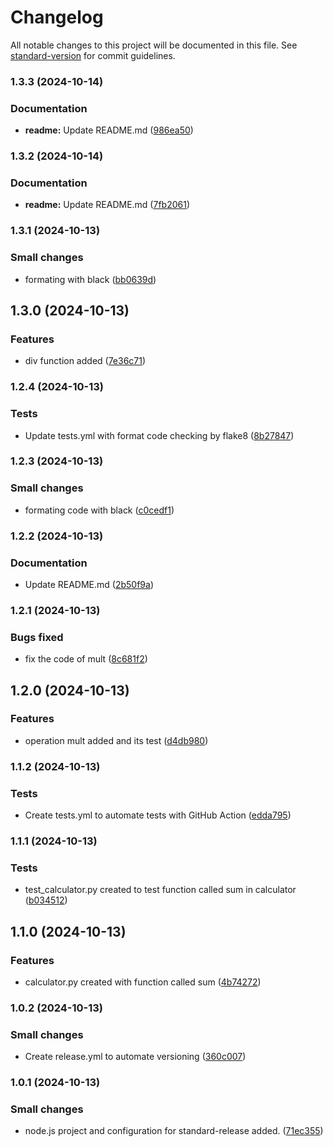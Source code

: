 # Changelog

All notable changes to this project will be documented in this file. See [standard-version](https://github.com/conventional-changelog/standard-version) for commit guidelines.

### 1.3.3 (2024-10-14)


### Documentation

* **readme:** Update README.md ([986ea50](https://github.com/jcaste05/versioning-workflow/commit/986ea50f346518ed8d23556c6f8ae5e77e8f6367))

### 1.3.2 (2024-10-14)


### Documentation

* **readme:** Update README.md ([7fb2061](https://github.com/jcaste05/versioning-workflow/commit/7fb206114730671a4d883becd87ff9f818eb06bc))

### 1.3.1 (2024-10-13)


### Small changes

* formating with black ([bb0639d](https://github.com/jcaste05/versioning-workflow/commit/bb0639db3edae73cb0b33e7cee7cfa4216f1abc5))

## 1.3.0 (2024-10-13)


### Features

* div function added ([7e36c71](https://github.com/jcaste05/versioning-workflow/commit/7e36c7143f0bc030bd922344d82ca5dc859b1ca5))

### 1.2.4 (2024-10-13)


### Tests

* Update tests.yml with format code checking by flake8 ([8b27847](https://github.com/jcaste05/versioning-workflow/commit/8b2784743de2ae45e2807a2ccb84b38e98b20032))

### 1.2.3 (2024-10-13)


### Small changes

* formating code with black ([c0cedf1](https://github.com/jcaste05/versioning-workflow/commit/c0cedf1ccfaa6942c8cd28ccbc29cf9adc467d5c))

### 1.2.2 (2024-10-13)


### Documentation

* Update README.md ([2b50f9a](https://github.com/jcaste05/versioning-workflow/commit/2b50f9ac3b27df86ab6d3b6a969a5e7addcbf7d5))

### 1.2.1 (2024-10-13)


### Bugs fixed

* fix the code of mult ([8c681f2](https://github.com/jcaste05/versioning-workflow/commit/8c681f23f29b4aa067929171cc634a5eb7ffc8e2))

## 1.2.0 (2024-10-13)


### Features

* operation mult added and its test ([d4db980](https://github.com/jcaste05/versioning-workflow/commit/d4db980b0e44911906796306fbadb5c1e2b9c128))

### 1.1.2 (2024-10-13)


### Tests

* Create tests.yml to automate tests with GitHub Action ([edda795](https://github.com/jcaste05/versioning-workflow/commit/edda795ac27ba053800f8efd7859f3d0ceb1d9cb))

### 1.1.1 (2024-10-13)


### Tests

* test_calculator.py created to test function called sum in calculator ([b034512](https://github.com/jcaste05/versioning-workflow/commit/b0345127a10a88e0f075704beb3981445fe3af4c))

## 1.1.0 (2024-10-13)


### Features

* calculator.py created with function called sum ([4b74272](https://github.com/jcaste05/versioning-workflow/commit/4b74272bb0f4bb980b661a223a0b0560561fdc55))

### 1.0.2 (2024-10-13)


### Small changes

* Create release.yml to automate versioning ([360c007](https://github.com/jcaste05/versioning-workflow/commit/360c007696042cb449e3ecac893489a50f637e8e))

### 1.0.1 (2024-10-13)


### Small changes

* node.js project and configuration for standard-release added. ([71ec355](https://github.com/jcaste05/versioning-workflow/commit/71ec355ec836c1d7320584482b3f44abb45ffe52))

